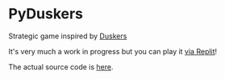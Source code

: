 # PyDuskers
Strategic game inspired by [Duskers](https://store.steampowered.com/app/254320/Duskers/)

It's very much a work in progress but you can play it [via Replit](https://replit.com/@fipachu/PyDuskers?v=1)!

The actual source code is [here](Duskers/task/duskers).
